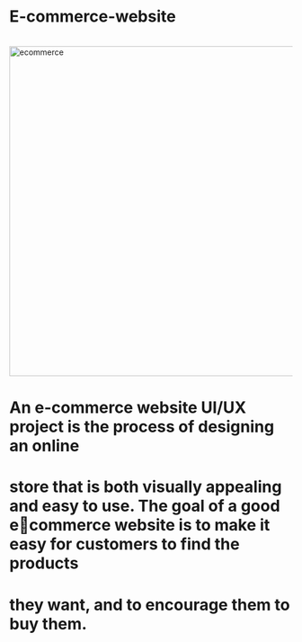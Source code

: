 # E-commerce-website

<br>
<img width="587" alt="ecommerce" src="https://github.com/Kanaga-Lakshmi-M/E-commerce-website/assets/167531588/cc65ac86-96fb-4bf3-9e42-e814a9f66396">

<br>

# An e-commerce website UI/UX project is the process of designing an online
# store that is both visually appealing and easy to use. The goal of a good ecommerce website is to make it easy for customers to find the products
# they want, and to encourage them to buy them.


